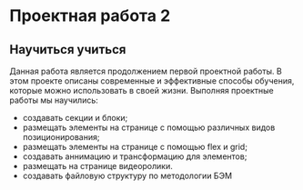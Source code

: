 # Проектная работа 2
## Научиться учиться
Данная работа является продолжением первой проектной работы. В этом проекте описаны современные и эффективные способы обучения, которые можно использовать в своей жизни. 
Выполняя проектные работы мы научились:
* создавать секции и блоки;
* размещать элементы на странице с помощью различных видов позиционирования;
* размещать элементы на странице с помощью flex и grid;
* создавать аннимацию и трансформацию для элементов;
* размещать на странице видеоролики.
* создавать файловую структуру по методологии БЭМ